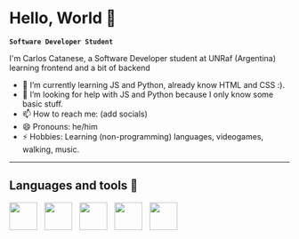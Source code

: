 # Hello, World 👾

**`Software Developer Student`**

I'm Carlos Catanese, a Software Developer student at UNRaf (Argentina) learning frontend and a bit of backend

<!--
**ccatanese0/ccatanese0** is a ✨ _special_ ✨ repository because its `README.md` (this file) appears on your GitHub profile.
-->


- 🌱 I’m currently learning JS and Python, already know HTML and CSS :).
- 🤔 I’m looking for help with JS and Python because I only know some basic stuff.
- 📫 How to reach me: (add socials)
- 😄 Pronouns: he/him
- ⚡ Hobbies: Learning (non-programming) languages, videogames, walking, music. 

---

## Languages and tools 🔧

<img align="left" style="padding-right:10px;" width="50px" src="https://cdn.jsdelivr.net/gh/devicons/devicon/icons/visualstudio/visualstudio-plain.svg"/>
<img align="left" style="padding-right:10px;" width="50px" src="https://cdn.jsdelivr.net/gh/devicons/devicon/icons/html5/html5-plain.svg"/>
<img align="left" style="padding-right:10px;" width="50px" src="https://cdn.jsdelivr.net/gh/devicons/devicon/icons/css3/css3-plain.svg"/>
<img align="left" style="padding-right:10px;" width="50px" src="https://cdn.jsdelivr.net/gh/devicons/devicon/icons/javascript/javascript-plain.svg"/>
<img align="left" style="padding-right:10px;" width="50px" src="https://cdn.jsdelivr.net/gh/devicons/devicon/icons/python/python-original.svg"/>
